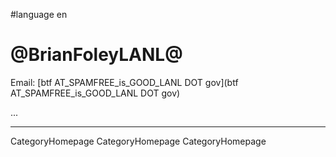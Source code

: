 
#language en
# @BrianFoleyLANL@
Email: [btf AT_SPAMFREE_is_GOOD_LANL DOT gov](btf AT_SPAMFREE_is_GOOD_LANL DOT gov)

...

----
CategoryHomepage CategoryHomepage CategoryHomepage
